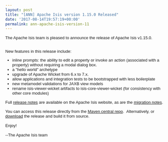 ```yaml
---
layout: post
title: "[ANN] Apache Isis version 1.15.0 Released"
date: '2017-08-14T19:57:19+00:00'
permalink: ann-apache-isis-version-11
---
```

<div style="font-family: sans-serif; font-size: small;">The Apache Isis team is pleased to announce the release of Apache Isis v1.15.0.</div> 
  <div style="font-family: sans-serif; font-size: small;"><br /></div> 
  <div style="font-family: sans-serif; font-size: small;"> 
    <p>New features in this release include:</p> 
    <p> </p> 
    <ul> 
      <li>inline prompts: the ability to edit a property or invoke an action (associated with a property) without requiring a modal dialog box.</li> 
      <li>a &quot;hello world&quot; archetype</li> 
      <li>upgrade of Apache Wicket from 6.x to 7.x.</li> 
      <li>allow applications and integration tests to be bootstrapped with less boilerplate</li> 
      <li>new metamodel validations for JAXB view models</li> 
      <li>rename isis-viewer-wicket artifacts to isis-core-viewer-wicket (for consistency with other core modules)</li> 
    </ul> 
    <p> </p> 
  </div> 
  <p><span style="font-family: sans-serif; font-size: small;">Full <a href="http://isis.apache.org/release-notes/release-notes.html#_release-notes_1.15.0">release notes</a> are available on the Apache Isis website, as are the&nbsp;</span><span style="font-family: sans-serif; font-size: small;"><a href="http://isis.apache.org/migration-notes/migration-notes.html#_migration-notes_1.14.0-to-1.15.0">migration notes</a>.</span></p> 
  <div style="font-family: sans-serif; font-size: small;">You can access this release directly from the <a href="http://search.maven.org">Maven central repo</a>. &nbsp;Alternatively, or <a href="http://isis.apache.org/downloads.html">download</a> the release and build it from source.</div> 
  <div style="font-family: sans-serif; font-size: small;"><br /></div> 
  <div style="font-family: sans-serif; font-size: small;">Enjoy!</div> 
  <div style="font-family: sans-serif; font-size: small;"><br /></div> 
  <div style="font-family: sans-serif; font-size: small;">--The Apache Isis team</div> 
  <div style="font-family: sans-serif; font-size: small;"><br /></div>
